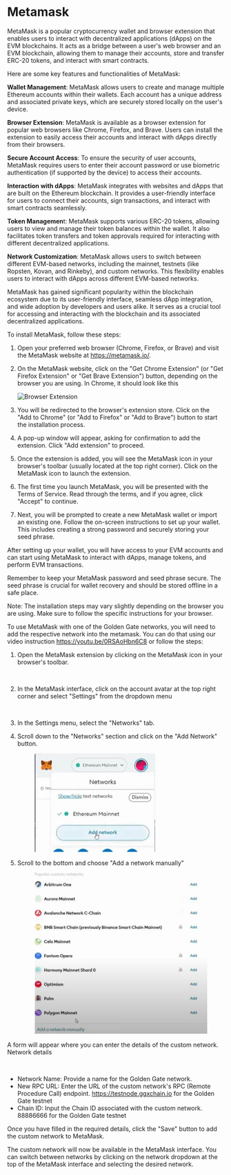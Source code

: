 # Metamask

MetaMask is a popular cryptocurrency wallet and browser extension that enables users to interact with decentralized applications (dApps) on the EVM blockchains. It acts as a bridge between a user's web browser and an EVM blockchain, allowing them to manage their accounts, store and transfer ERC-20 tokens, and interact with smart contracts.

Here are some key features and functionalities of MetaMask:

**Wallet Management**: MetaMask allows users to create and manage multiple Ethereum accounts within their wallets. Each account has a unique address and associated private keys, which are securely stored locally on the user's device.

**Browser Extension**: MetaMask is available as a browser extension for popular web browsers like Chrome, Firefox, and Brave. Users can install the extension to easily access their accounts and interact with dApps directly from their browsers.

**Secure Account Access**: To ensure the security of user accounts, MetaMask requires users to enter their account password or use biometric authentication (if supported by the device) to access their accounts.

**Interaction with dApps**: MetaMask integrates with websites and dApps that are built on the Ethereum blockchain. It provides a user-friendly interface for users to connect their accounts, sign transactions, and interact with smart contracts seamlessly.

**Token Managemen**t: MetaMask supports various ERC-20 tokens, allowing users to view and manage their token balances within the wallet. It also facilitates token transfers and token approvals required for interacting with different decentralized applications.

**Network Customization**: MetaMask allows users to switch between different EVM-based networks, including the mainnet, testnets (like Ropsten, Kovan, and Rinkeby), and custom networks. This flexibility enables users to interact with dApps across different EVM-based networks.

MetaMask has gained significant popularity within the blockchain ecosystem due to its user-friendly interface, seamless dApp integration, and wide adoption by developers and users alike. It serves as a crucial tool for accessing and interacting with the blockchain and its associated decentralized applications.

To install MetaMask, follow these steps:

1. Open your preferred web browser (Chrome, Firefox, or Brave) and visit the MetaMask website at <https://metamask.io/>.

2. On the MetaMask website, click on the "Get Chrome Extension" (or "Get Firefox Extension" or "Get Brave Extension") button, depending on the browser you are using. In Chrome, it should look like this

    ![Browser Extension](../../.gitbook/assets/browser-extension.JPG)

3. You will be redirected to the browser's extension store. Click on the "Add to Chrome" (or "Add to Firefox" or "Add to Brave") button to start the installation process.

4. A pop-up window will appear, asking for confirmation to add the extension. Click "Add extension" to proceed.

5. Once the extension is added, you will see the MetaMask icon in your browser's toolbar (usually located at the top right corner). Click on the MetaMask icon to launch the extension.

6. The first time you launch MetaMask, you will be presented with the Terms of Service. Read through the terms, and if you agree, click "Accept" to continue.

7. Next, you will be prompted to create a new MetaMask wallet or import an existing one. Follow the on-screen instructions to set up your wallet. This includes creating a strong password and securely storing your seed phrase.

After setting up your wallet, you will have access to your EVM accounts and can start using MetaMask to interact with dApps, manage tokens, and perform EVM transactions.

Remember to keep your MetaMask password and seed phrase secure. The seed phrase is crucial for wallet recovery and should be stored offline in a safe place.

Note: The installation steps may vary slightly depending on the browser you are using. Make sure to follow the specific instructions for your browser.

To use MetaMask with one of the Golden Gate networks, you will need to add the respective network into the metamask. You can do that using our video instruction <https://youtu.be/0RSAoHbn6C8> or follow the steps:

1.  Open the MetaMask extension by clicking on the MetaMask icon in your browser's toolbar.

    <figure><img src="../../.gitbook/assets/image (2) (1) (1).png" alt=""><figcaption></figcaption></figure>
2.  In the MetaMask interface, click on the account avatar at the top right corner and select "Settings" from the dropdown menu

    <figure><img src="../../.gitbook/assets/image (1) (1).png" alt=""><figcaption></figcaption></figure>
3. In the Settings menu, select the "Networks" tab.
4.  Scroll down to the "Networks" section and click on the "Add Network" button.&#x20;

    <figure><img src="../../.gitbook/assets/add-network.JPG" alt=""><figcaption></figcaption></figure>
5.  Scroll to the bottom and choose "Add a network manually"&#x20;

    <figure><img src="../../.gitbook/assets/add-network-manually.JPG" alt=""><figcaption></figcaption></figure>

A form will appear where you can enter the details of the custom network. Network details

<figure><img src="../../.gitbook/assets/configuring network.JPG" alt=""><figcaption></figcaption></figure>

* Network Name: Provide a name for the Golden Gate network.&#x20;
* New RPC URL: Enter the URL of the custom network's RPC (Remote Procedure Call) endpoint. https://testnode.ggxchain.io for the Golden Gate testnet&#x20;
* Chain ID: Input the Chain ID associated with the custom network. 88886666 for the Golden Gate testnet

Once you have filled in the required details, click the "Save" button to add the custom network to MetaMask.

The custom network will now be available in the MetaMask interface. You can switch between networks by clicking on the network dropdown at the top of the MetaMask interface and selecting the desired network.
